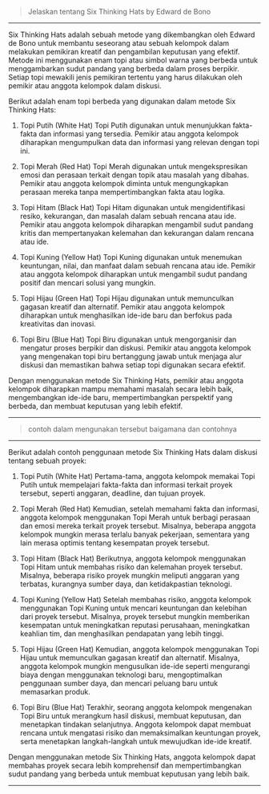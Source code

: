 > Jelaskan tentang Six Thinking Hats by Edward de Bono

---

Six Thinking Hats adalah sebuah metode yang dikembangkan oleh Edward de Bono untuk membantu seseorang atau sebuah kelompok dalam melakukan pemikiran kreatif dan pengambilan keputusan yang efektif. Metode ini menggunakan enam topi atau simbol warna yang berbeda untuk menggambarkan sudut pandang yang berbeda dalam proses berpikir. Setiap topi mewakili jenis pemikiran tertentu yang harus dilakukan oleh pemikir atau anggota kelompok dalam diskusi.

Berikut adalah enam topi berbeda yang digunakan dalam metode Six Thinking Hats:

1.  Topi Putih (White Hat) Topi Putih digunakan untuk menunjukkan fakta-fakta dan informasi yang tersedia. Pemikir atau anggota kelompok diharapkan mengumpulkan data dan informasi yang relevan dengan topi ini.
    
2.  Topi Merah (Red Hat) Topi Merah digunakan untuk mengekspresikan emosi dan perasaan terkait dengan topik atau masalah yang dibahas. Pemikir atau anggota kelompok diminta untuk mengungkapkan perasaan mereka tanpa mempertimbangkan fakta atau logika.
    
3.  Topi Hitam (Black Hat) Topi Hitam digunakan untuk mengidentifikasi resiko, kekurangan, dan masalah dalam sebuah rencana atau ide. Pemikir atau anggota kelompok diharapkan mengambil sudut pandang kritis dan mempertanyakan kelemahan dan kekurangan dalam rencana atau ide.
    
4.  Topi Kuning (Yellow Hat) Topi Kuning digunakan untuk menemukan keuntungan, nilai, dan manfaat dalam sebuah rencana atau ide. Pemikir atau anggota kelompok diharapkan untuk mengambil sudut pandang positif dan mencari solusi yang mungkin.
    
5.  Topi Hijau (Green Hat) Topi Hijau digunakan untuk memunculkan gagasan kreatif dan alternatif. Pemikir atau anggota kelompok diharapkan untuk menghasilkan ide-ide baru dan berfokus pada kreativitas dan inovasi.
    
6.  Topi Biru (Blue Hat) Topi Biru digunakan untuk mengorganisir dan mengatur proses berpikir dan diskusi. Pemikir atau anggota kelompok yang mengenakan topi biru bertanggung jawab untuk menjaga alur diskusi dan memastikan bahwa setiap topi digunakan secara efektif.
    

Dengan menggunakan metode Six Thinking Hats, pemikir atau anggota kelompok diharapkan mampu memahami masalah secara lebih baik, mengembangkan ide-ide baru, mempertimbangkan perspektif yang berbeda, dan membuat keputusan yang lebih efektif.

---

> contoh dalam mengunakan tersebut baigamana dan contohnya

---

Berikut adalah contoh penggunaan metode Six Thinking Hats dalam diskusi tentang sebuah proyek:

1.  Topi Putih (White Hat) Pertama-tama, anggota kelompok memakai Topi Putih untuk mempelajari fakta-fakta dan informasi terkait proyek tersebut, seperti anggaran, deadline, dan tujuan proyek.
    
2.  Topi Merah (Red Hat) Kemudian, setelah memahami fakta dan informasi, anggota kelompok menggunakan Topi Merah untuk berbagi perasaan dan emosi mereka terkait proyek tersebut. Misalnya, beberapa anggota kelompok mungkin merasa terlalu banyak pekerjaan, sementara yang lain merasa optimis tentang kesempatan proyek tersebut.
    
3.  Topi Hitam (Black Hat) Berikutnya, anggota kelompok menggunakan Topi Hitam untuk membahas risiko dan kelemahan proyek tersebut. Misalnya, beberapa risiko proyek mungkin meliputi anggaran yang terbatas, kurangnya sumber daya, dan ketidakpastian teknologi.
    
4.  Topi Kuning (Yellow Hat) Setelah membahas risiko, anggota kelompok menggunakan Topi Kuning untuk mencari keuntungan dan kelebihan dari proyek tersebut. Misalnya, proyek tersebut mungkin memberikan kesempatan untuk meningkatkan reputasi perusahaan, meningkatkan keahlian tim, dan menghasilkan pendapatan yang lebih tinggi.
    
5.  Topi Hijau (Green Hat) Kemudian, anggota kelompok menggunakan Topi Hijau untuk memunculkan gagasan kreatif dan alternatif. Misalnya, anggota kelompok mungkin mengusulkan ide-ide seperti mengurangi biaya dengan menggunakan teknologi baru, mengoptimalkan penggunaan sumber daya, dan mencari peluang baru untuk memasarkan produk.
    
6.  Topi Biru (Blue Hat) Terakhir, seorang anggota kelompok mengenakan Topi Biru untuk merangkum hasil diskusi, membuat keputusan, dan menetapkan tindakan selanjutnya. Anggota kelompok dapat membuat rencana untuk mengatasi risiko dan memaksimalkan keuntungan proyek, serta menetapkan langkah-langkah untuk mewujudkan ide-ide kreatif.
    

Dengan menggunakan metode Six Thinking Hats, anggota kelompok dapat membahas proyek secara lebih komprehensif dan mempertimbangkan sudut pandang yang berbeda untuk membuat keputusan yang lebih baik.

---